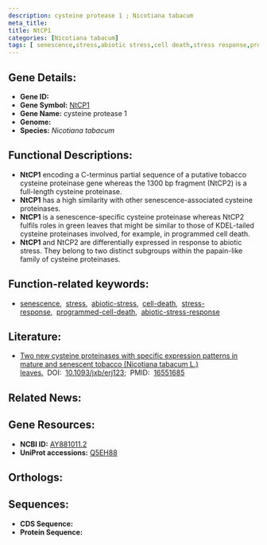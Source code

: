 ```yaml
---
description: cysteine protease 1 ; Nicotiana tabacum
meta_title:
title: NtCP1
categories: [Nicotiana tabacum]
tags: [ senescence,stress,abiotic stress,cell death,stress response,programmed cell death,abiotic stress response ]
---
```


## Gene Details:
- **Gene ID:** []()
- **Gene Symbol:** <u>NtCP1</u>
- **Gene Name:** cysteine protease 1
- **Genome:** 
- **Species:** *Nicotiana tabacum*

## Functional Descriptions:
   - **NtCP1** encoding a C-terminus partial sequence of a putative tobacco cysteine proteinase gene whereas the 1300 bp fragment (NtCP2) is a full-length cysteine proteinase.
   - **NtCP1** has a high similarity with other senescence-associated cysteine proteinases.
   - **NtCP1** is a senescence-specific cysteine proteinase whereas NtCP2 fulfils roles in green leaves that might be similar to those of KDEL-tailed cysteine proteinases involved, for example, in programmed cell death.
   - **NtCP1** and NtCP2 are differentially expressed in response to abiotic stress. They belong to two distinct subgroups within the papain-like family of cysteine proteinases.

## Function-related keywords:
   - [senescence](/tags/senescence/),&nbsp;&nbsp;[stress](/tags/stress/),&nbsp;&nbsp;[abiotic-stress](/tags/abiotic-stress/),&nbsp;&nbsp;[cell-death](/tags/cell-death/),&nbsp;&nbsp;[stress-response](/tags/stress-response/),&nbsp;&nbsp;[programmed-cell-death](/tags/programmed-cell-death/),&nbsp;&nbsp;[abiotic-stress-response](/tags/abiotic-stress-response/)

## Literature:
   - [Two new cysteine proteinases with specific expression patterns in mature and senescent tobacco (Nicotiana tabacum L.) leaves.](https://www.doi.org/10.1093/jxb/erj123)&nbsp;&nbsp;DOI:&nbsp;&nbsp;[10.1093/jxb/erj123](https://www.doi.org/10.1093/jxb/erj123);&nbsp;&nbsp;PMID:&nbsp;&nbsp;[16551685](https://pubmed.ncbi.nlm.nih.gov/16551685/)

## Related News:

## Gene Resources:
- **NCBI ID:**  [AY881011.2](https://www.ncbi.nlm.nih.gov/search/all/?term=AY881011.2)
- **UniProt accessions:**  [Q5EH88](https://www.uniprot.org/uniprotkb/Q5EH88/entry)

## Orthologs:

## Sequences:
- **CDS Sequence:**
- **Protein Sequence:**
